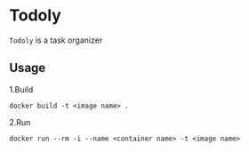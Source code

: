 # Todoly
 `Todoly` is a task organizer

## Usage
1.Build <br/>

```
docker build -t <image name> .
```
2.Run
```
docker run --rm -i --name <container name> -t <image name>
```

